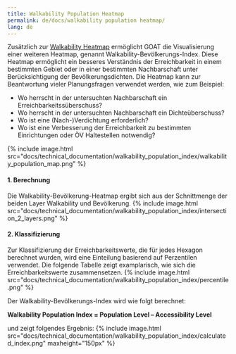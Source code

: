 ```yaml
---
title: Walkability Population Heatmap
permalink: de/docs/walkability population heatmap/
lang: de
---
```


Zusätzlich zur [Walkability Heatmap](https://www.open-accessibility.org/docs/heatmap/) ermöglicht GOAT die Visualisierung einer weiteren Heatmap, genannt Walkability-Bevölkerungs-Index. Diese Heatmap ermöglicht ein besseres Verständnis der Erreichbarkeit in einem bestimmten Gebiet oder in einer bestimmten Nachbarschaft unter Berücksichtigung der Bevölkerungsdichten. Die Heatmap kann zur Beantwortung vieler Planungsfragen verwendet werden, wie zum Beispiel:
- Wo herrscht in der untersuchten Nachbarschaft ein Erreichbarkeitssüberschuss?
- Wo herrscht in der untersuchten Nachbarschaft ein Dichteüberschuss?
- Wo ist eine (Nach-)Verdichtung erforderlich? 
- Wo ist eine Verbesserung der Erreichbarkeit zu bestimmten Einrichtungen oder ÖV Haltestellen notwendig?

{% include image.html src="docs/technical_documentation/walkability_population_index/walkability_population_map.png" %}

#### 1. Berechnung
Die Walkability-Bevölkerung-Heatmap ergibt sich aus der Schnittmenge der beiden Layer Walkability und Bevölkerung.
{% include image.html src="docs/technical_documentation/walkability_population_index/intersection_2_layers.png" %}

#### 2. Klassifizierung
Zur Klassifizierung der Erreichbarkeitswerte, die für jedes Hexagon berechnet wurden, wird eine Einteilung basierend auf Perzentilen verwendet. Die folgende Tabelle zeigt examplarisch, wie sich die Erreichbarkeitswerte zusammensetzen.
{% include image.html src="docs/technical_documentation/walkability_population_index/percentile.png" %}

Der Walkability-Bevölkerungs-Index wird wie folgt berechnet:

<b> Walkability Population Index = Population Level – Accessibility Level </b>

und zeigt folgendes Ergebnis:
{% include image.html src="docs/technical_documentation/walkability_population_index/calculated_index.png" maxheight="150px" %}


